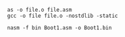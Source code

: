 ```
as -o file.o file.asm
gcc -o file file.o -nostdlib -static
```

```
nasm -f bin Boot1.asm -o Boot1.bin
```
